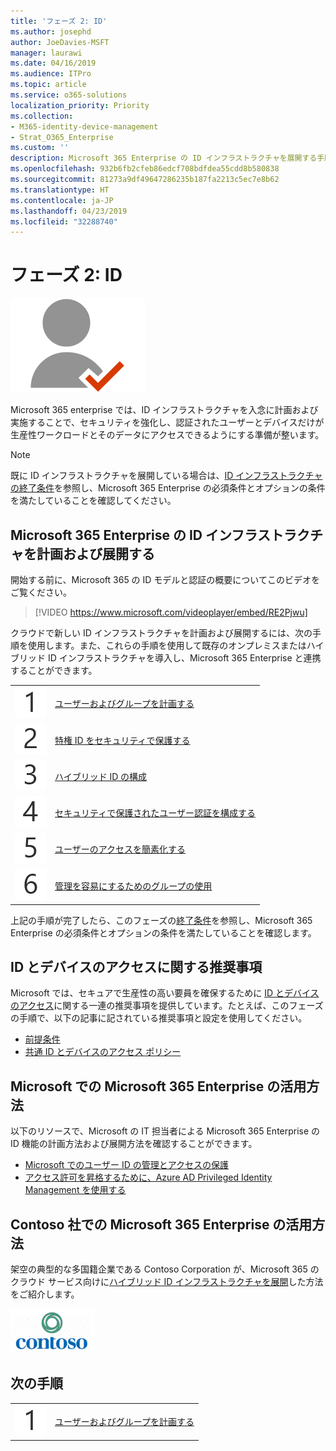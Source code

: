 ```yaml
---
title: 'フェーズ 2: ID'
ms.author: josephd
author: JoeDavies-MSFT
manager: laurawi
ms.date: 04/16/2019
ms.audience: ITPro
ms.topic: article
ms.service: o365-solutions
localization_priority: Priority
ms.collection:
- M365-identity-device-management
- Strat_O365_Enterprise
ms.custom: ''
description: Microsoft 365 Enterprise の ID インフラストラクチャを展開する手順。
ms.openlocfilehash: 932b6fb2cfeb86edcf708bdfdea55cdd8b580838
ms.sourcegitcommit: 81273a9df49647286235b187fa2213c5ec7e8b62
ms.translationtype: HT
ms.contentlocale: ja-JP
ms.lasthandoff: 04/23/2019
ms.locfileid: "32288740"
---
```

# <a name="phase-2-identity"></a>フェーズ 2: ID

![](./media/deploy-foundation-infrastructure/identity_icon.png)

Microsoft 365 enterprise では、ID インフラストラクチャを入念に計画および実施することで、セキュリティを強化し、認証されたユーザーとデバイスだけが生産性ワークロードとそのデータにアクセスできるようにする準備が整います。

>[!Note]
>既に ID インフラストラクチャを展開している場合は、[ID インフラストラクチャの終了条件](identity-exit-criteria.md)を参照し、Microsoft 365 Enterprise の必須条件とオプションの条件を満たしていることを確認してください。
>

## <a name="plan-and-deploy-your-microsoft-365-enterprise-identity-infrastructure"></a>Microsoft 365 Enterprise の ID インフラストラクチャを計画および展開する 

開始する前に、Microsoft 365 の ID モデルと認証の概要についてこのビデオをご覧ください。

> [!VIDEO https://www.microsoft.com/videoplayer/embed/RE2Pjwu]

クラウドで新しい ID インフラストラクチャを計画および展開するには、次の手順を使用します。また、これらの手順を使用して既存のオンプレミスまたはハイブリッド ID インフラストラクチャを導入し、Microsoft 365 Enterprise と連携することができます。 

|||
|:-------|:-----|
|![](./media/stepnumbers/Step1.png)| [ユーザーおよびグループを計画する](identity-plan-users-groups.md) |
|![](./media/stepnumbers/Step2.png)| [特権 ID をセキュリティで保護する](identity-designate-protect-admin-accounts.md) |
|![](./media/stepnumbers/Step3.png)| [ハイブリッド ID の構成](identity-azure-ad-connect.md) |
|![](./media/stepnumbers/Step4.png)| [セキュリティで保護されたユーザー認証を構成する](identity-multi-factor-authentication.md) |
|![](./media/stepnumbers/Step5.png)| [ユーザーのアクセスを簡素化する](identity-password-reset.md) |
|![](./media/stepnumbers/Step6.png)| [管理を容易にするためのグループの使用](identity-self-service-group-management.md) |

上記の手順が完了したら、このフェーズの[終了条件](identity-exit-criteria.md)を参照し、Microsoft 365 Enterprise の必須条件とオプションの条件を満たしていることを確認します。

## <a name="identity-and-device-access-recommendations"></a>ID とデバイスのアクセスに関する推奨事項

Microsoft では、セキュアで生産性の高い要員を確保するために [ID とデバイスのアクセス](microsoft-365-policies-configurations.md)に関する一連の推奨事項を提供しています。たとえば、このフェーズの手順で、以下の記事に記されている推奨事項と設定を使用してください。

- [前提条件](identity-access-prerequisites.md)
- [共通 ID とデバイスのアクセス ポリシー](identity-access-policies.md)

## <a name="how-microsoft-does-microsoft-365-enterprise"></a>Microsoft での Microsoft 365 Enterprise の活用方法

以下のリソースで、Microsoft の IT 担当者による Microsoft 365 Enterprise の ID 機能の計画方法および展開方法を確認することができます。

- [Microsoft でのユーザー ID の管理とアクセスの保護](https://www.microsoft.com/itshowcase/Article/Content/931/Managing-user-identities-and-secure-access-at-Microsoft)
- [アクセス許可を昇格するために、Azure AD Privileged Identity Management を使用する](https://www.microsoft.com/itshowcase/Article/Content/887/Using-Azure-AD-Privileged-Identity-Management-for-elevated-access)

## <a name="how-contoso-did-microsoft-365-enterprise"></a>Contoso 社での Microsoft 365 Enterprise の活用方法

架空の典型的な多国籍企業である Contoso Corporation が、Microsoft 365 のクラウド サービス向けに[ハイブリッド ID インフラストラクチャを展開](contoso-identity.md)した方法をご紹介します。

![](./media/contoso-overview/contoso-icon.png)


## <a name="next-step"></a>次の手順

|||
|:-------|:-----|
|![](./media/stepnumbers/Step1.png)| [ユーザーおよびグループを計画する](identity-plan-users-groups.md) |
